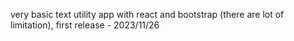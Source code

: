 very basic text utility app with react and bootstrap (there are lot of limitation),           first release - 2023/11/26